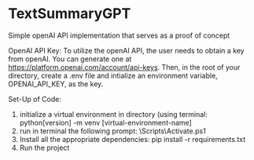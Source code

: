 # TextSummaryGPT
Simple openAI API implementation that serves as a proof of concept

OpenAI API Key:
To utilize the openAI API, the user needs to obtain a key from openAI.
You can generate one at https://platform.openai.com/account/api-keys.
Then, in the root of your directory, create a .env file and intialize an environment variable, OPENAI_API_KEY, as the key.

Set-Up of Code:
1. initialize a virtual environment in directory (using terminal: python[version] -m venv [virtual-environment-name]
2. run in terminal the following prompt: <virtual-environment-name>\Scripts\Activate.ps1
3. Install all the appropriate dependencies: pip install -r requirements.txt
4. Run the project
